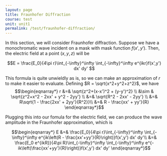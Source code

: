 ```yaml
---
layout: page
title: Fraunhofer Diffraction
course: test
unit: unit1
permalink: /test/fraunhofer-diffraction/
---
```


In this section, we will consider Fraunhofer diffraction. Suppose we have a monochromatic wave incident on a mask with mask function $f(x',y')$. Then, the electric field at a point $(x,y,z)$ will be 

$$E = \frac{E_0}{4\pi r}\int_{-\infty}^\infty \int_{-\infty}^\infty e^{ikr}f(x',y') dx' dy' $$

This formula is quite unwieldly as is, so we can make an approximation of $r$ to make it easier to evaluate. Defining $R = \sqrt{x^2+y^2+z^2}$, we have
$$\begin{eqnarray*}
r &=& \sqrt{z^2+(x-x')^2 + (y-y')^2} \\
&\sim & \sqrt{z^2+x^2 - 2xx' + y^2 - 2yy'} \\
&=& \sqrt{R^2 - 2xx' - 2yy'} \\
&=& R\sqrt{1 - \frac{2xx' + 2yy'}{R^2}}\\
&=& R - \frac{xx' + yy'}{R}
\end{eqnarray*}$$

Plugging this into our fomula for the electric field, we can produce the wave amplitude in the Fraunhofer approximation, which is 

$$\begin{eqnarray*}
E &=& \frac{E_0}{4\pi r}\int_{-\infty}^\infty \int_{-\infty}^\infty e^{ik\left(R - \frac{xx'+yy'}{R}\right)}f(x',y') dx' dy'\\
&=& \frac{E_0 e^{ikR}}{4\pi R}\int_{-\infty}^\infty \int_{-\infty}^\infty e^{-ik\left(\frac{xx'+yy'}{R}\right)}f(x',y') dx' dy'
\end{eqnarray*}$$






